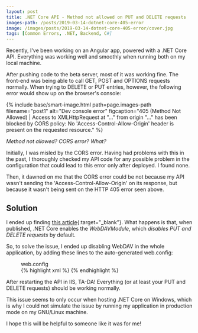 ```yaml
---
layout: post
title: .NET Core API - Method not allowed on PUT and DELETE requests
images-path: /posts/2019-03-14-dotnet-core-405-error
image: /images/posts/2019-03-14-dotnet-core-405-error/cover.jpg
tags: [Common Errors, .NET, Backend, C#]
---
```


Recently, I've been working on an Angular app, powered with a .NET Core API. Everything was working well and smoothly when running both on my local machine.

After pushing code to the beta server, most of it was working fine. The front-end was being able to call GET, POST and OPTIONS requests normally. When trying to DELETE or PUT entries, however, the following error would show up on the browser's console:

{% include base/smart-image.html 
  path=page.images-path
  filename="post1"
  alt="Dev console error"
  figcaption="405 (Method Not Allowed) | Access to XMLHttpRequest at \"...\" from origin \"...\" has been blocked by CORS policy: No 'Access-Control-Allow-Origin' header is present on the requested resource." 
%}

_Method not allowed? CORS error? What?_

Initially, I was misled by the CORS error. Having had problems with this in the past, I thoroughly checked my API code for any possible problem in the configuration that could lead to this error only after deployed. I found none.

Then, it dawned on me that the CORS error could be not because my API wasn't sending the 'Access-Control-Allow-Origin' on its response, but because it wasn't being sent on the HTTP 405 error seen above.

## Solution

I ended up finding [this article](https://www.ryadel.com/en/error-405-methods-not-allowed-asp-net-core-put-delete-requests/){:target="_blank"}. What happens is that, when published, .NET Core enables the _WebDAVModule_, which _disables PUT and DELETE requests_ by default.

So, to solve the issue, I ended up disabling WebDAV in the whole application, by adding these lines to the auto-generated web.config:

<figure>
<figcaption class="file-name">web.config</figcaption>
{% highlight xml %}
<system.webServer>
  <modules runAllManagedModulesForAllRequests="false">
    <remove name="WebDAVModule" />
  </modules>
</system.webServer>
{% endhighlight %}
</figure>

After restarting the API in IIS, TA-DA! Everything (or at least your PUT and DELETE requests) should be working normally.

This issue seems to only occur when hosting .NET Core on Windows, which is why I could not simulate the issue by running my application in production mode on my GNU/Linux machine.

I hope this will be helpful to someone like it was for me!